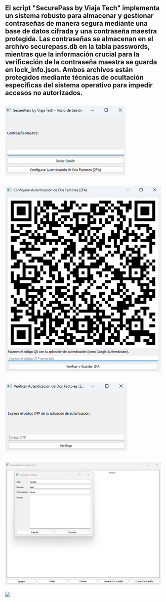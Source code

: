 El script "SecurePass by Viaja Tech" implementa un sistema robusto para almacenar y gestionar contraseñas de manera segura mediante una base de datos cifrada y una contraseña maestra protegida. Las contraseñas se almacenan en el archivo securepass.db en la tabla passwords, mientras que la información crucial para la verificación de la contraseña maestra se guarda en lock_info.json. Ambos archivos están protegidos mediante técnicas de ocultación específicas del sistema operativo para impedir accesos no autorizados.
--------
![](https://github.com/viajatech/SecurePass/blob/main/SecurePass%20Foto%20GUI%20.png)
--------
![](https://github.com/viajatech/SecurePass/blob/main/GUI%20SECURE%20PASS%20QR%20GENERADOR.png)
--------
![](https://github.com/viajatech/SecurePass/blob/main/verificar%20QR%20.png)
--------
![](https://github.com/viajatech/SecurePass/blob/main/agregar%20entrada.png)
--------
![](https://github.com/viajatech/SecurePass/blob/main/Generar%20Contrase%C3%B1a%20GUI.png)
